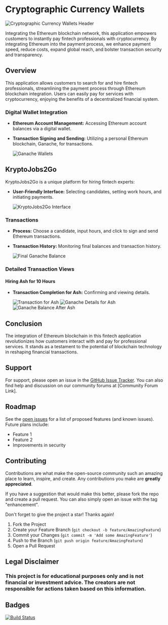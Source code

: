 # Cryptographic Currency Wallets

![Cryptographic Currency Wallets Header](headercryptowallet.png)

Integrating the Ethereum blockchain network, this application empowers customers to instantly pay fintech professionals with cryptocurrency. By integrating Ethereum into the payment process, we enhance payment speed, reduce costs, expand global reach, and bolster transaction security and transparency.

## Overview

This application allows customers to search for and hire fintech professionals, streamlining the payment process through Ethereum blockchain integration. Users can easily pay for services with cryptocurrency, enjoying the benefits of a decentralized financial system.

### Digital Wallet Integration

- **Ethereum Account Management:** Accessing Ethereum account balances via a digital wallet.
- **Transaction Signing and Sending:** Utilizing a personal Ethereum blockchain, Ganache, for transactions.

  ![Ganache Wallets](Images/ganache-wallets.png)

## KryptoJobs2Go

KryptoJobs2Go is a unique platform for hiring fintech experts:

- **User-Friendly Interface:** Selecting candidates, setting work hours, and initiating payments.

  ![KryptoJobs2Go Interface](Images/Webpage_01.png)

### Transactions

- **Process:** Choose a candidate, input hours, and click to sign and send Ethereum transactions.
- **Transaction History:** Monitoring final balances and transaction history.

  ![Final Ganache Balance](Images/GanacheBalance_End.png)

### Detailed Transaction Views

#### Hiring Ash for 10 Hours

- **Transaction Completion for Ash:** Confirming and viewing details.

  ![Transaction for Ash](Images/Transaction_Complete_Ash.png)
  ![Ganache Details for Ash](Images/Transaction_Details_Ash.png)
  ![Ganache Balance After Ash](Images/GanacheBalance_After_Ash.png)

## Conclusion

The integration of Ethereum blockchain in this fintech application revolutionizes how customers interact with and pay for professional services. It stands as a testament to the potential of blockchain technology in reshaping financial transactions.

## Support

For support, please open an issue in the [GitHub Issue Tracker](https://github.com/YourRepository/CryptographicCurrencyWallets/issues). You can also find help and discussion on our community forums at [Community Forum Link].

## Roadmap

See the [open issues](https://github.com/YourRepository/CryptographicCurrencyWallets/issues) for a list of proposed features (and known issues). Future plans include:
- Feature 1
- Feature 2
- Improvements in security

## Contributing

Contributions are what make the open-source community such an amazing place to learn, inspire, and create. Any contributions you make are **greatly appreciated**.

If you have a suggestion that would make this better, please fork the repo and create a pull request. You can also simply open an issue with the tag "enhancement".

Don't forget to give the project a star! Thanks again!

1. Fork the Project
2. Create your Feature Branch (`git checkout -b feature/AmazingFeature`)
3. Commit your Changes (`git commit -m 'Add some AmazingFeature'`)
4. Push to the Branch (`git push origin feature/AmazingFeature`)
5. Open a Pull Request

## Legal Disclaimer

### This project is for educational purposes only and is not financial or investment advice. The creators are not responsible for actions taken based on this information.

## Badges
[![Build Status](https://img.shields.io/badge/Build-Passing-brightgreen)](https://github.com/YourRepository/CryptographicCurrencyWallets)
